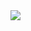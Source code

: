  <img src="https://img.shields.io/badge/Python-3776AB?style=for-the-badge&logo=Python&logoColor=blue"/>
